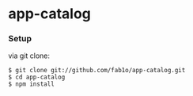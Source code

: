 # app-catalog

### Setup

  via git clone:

    $ git clone git://github.com/fab1o/app-catalog.git
    $ cd app-catalog
    $ npm install

